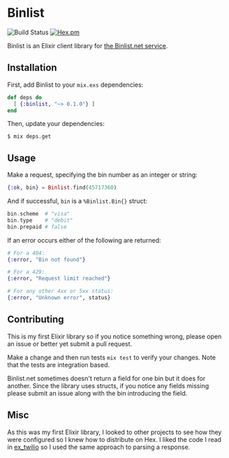 # Binlist

![Build Status](https://github.com/javierjulio/binlist-elixir/workflows/CI/badge.svg)
[![Hex.pm](https://img.shields.io/hexpm/v/binlist.svg)](https://hex.pm/packages/binlist)

Binlist is an Elixir client library for [the Binlist.net service](https://binlist.net).

## Installation

First, add Binlist to your `mix.exs` dependencies:

```elixir
def deps do
  [ {:binlist, "~> 0.1.0"} ]
end
```

Then, update your dependencies:

```
$ mix deps.get
```

## Usage

Make a request, specifying the bin number as an integer or string:

```elixir
{:ok, bin} = Binlist.find(45717360)
```

And if successful, `bin` is a `%Binlist.Bin{}` struct:

```elixir
bin.scheme  # "visa"
bin.type    # "debit"
bin.prepaid # false
```

If an error occurs either of the following are returned:

```elixir
# For a 404:
{:error, "Bin not found"}

# For a 429:
{:error, "Request limit reached"}

# For any other 4xx or 5xx status:
{:error, "Unknown error", status}
```

## Contributing

This is my first Elixir library so if you notice something wrong, please open an issue or better yet submit a pull request.

Make a change and then run tests `mix test` to verify your changes. Note that the tests are integration based.

Binlist.net sometimes doesn't return a field for one bin but it does for another. Since the library uses structs, if you notice any fields missing please submit an issue along with the bin introducing the field.

## Misc

As this was my first Elixir library, I looked to other projects to see how they were configured so I knew how to distribute on Hex. I liked the code I read in [ex_twilio](https://github.com/danielberkompas/ex_twilio) so I used the same approach to parsing a response.
